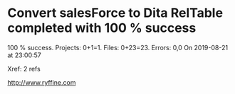 # Convert salesForce to Dita RelTable completed with 100 % success

100 % success. Projects: 0+1=1.  Files: 0+23=23. Errors: 0,0  On 2019-08-21 at 23:00:57

Xref: 2 refs



http://www.ryffine.com
